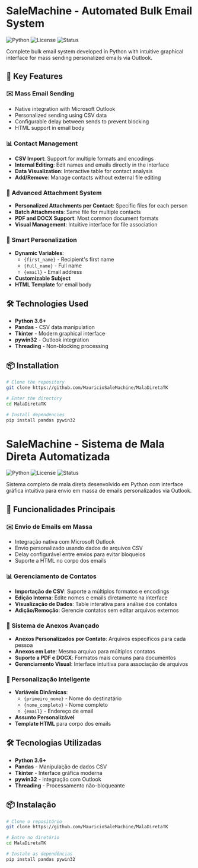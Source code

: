 # SaleMachine - Automated Bulk Email System

![Python](https://img.shields.io/badge/Python-3.6%2B-blue)
![License](https://img.shields.io/badge/License-MIT-green)
![Status](https://img.shields.io/badge/Status-In%20Development-orange)

Complete bulk email system developed in Python with intuitive graphical interface for mass sending personalized emails via Outlook.

## 🚀 Key Features

### ✉️ **Mass Email Sending**
- Native integration with Microsoft Outlook
- Personalized sending using CSV data
- Configurable delay between sends to prevent blocking
- HTML support in email body

### 📊 **Contact Management**
- **CSV Import**: Support for multiple formats and encodings
- **Internal Editing**: Edit names and emails directly in the interface
- **Data Visualization**: Interactive table for contact analysis
- **Add/Remove**: Manage contacts without external file editing

### 📎 **Advanced Attachment System**
- **Personalized Attachments per Contact**: Specific files for each person
- **Batch Attachments**: Same file for multiple contacts
- **PDF and DOCX Support**: Most common document formats
- **Visual Management**: Intuitive interface for file association

### 🎯 **Smart Personalization**
- **Dynamic Variables**:
  - `{first_name}` - Recipient's first name
  - `{full_name}` - Full name
  - `{email}` - Email address
- **Customizable Subject**
- **HTML Template** for email body

## 🛠️ Technologies Used

- **Python 3.6+**
- **Pandas** - CSV data manipulation
- **Tkinter** - Modern graphical interface
- **pywin32** - Outlook integration
- **Threading** - Non-blocking processing

## 📦 Installation

```bash
# Clone the repository
git clone https://github.com/MauricioSaleMachine/MalaDiretaTK

# Enter the directory
cd MalaDiretaTK

# Install dependencies
pip install pandas pywin32

```

# SaleMachine - Sistema de Mala Direta Automatizada

![Python](https://img.shields.io/badge/Python-3.6%2B-blue)
![License](https://img.shields.io/badge/License-MIT-green)
![Status](https://img.shields.io/badge/Status-Em%20Desenvolvimento-orange)

Sistema completo de mala direta desenvolvido em Python com interface gráfica intuitiva para envio em massa de emails personalizados via Outlook.

## 🚀 Funcionalidades Principais

### ✉️ **Envio de Emails em Massa**
- Integração nativa com Microsoft Outlook
- Envio personalizado usando dados de arquivos CSV
- Delay configurável entre envios para evitar bloqueios
- Suporte a HTML no corpo dos emails

### 📊 **Gerenciamento de Contatos**
- **Importação de CSV**: Suporte a múltiplos formatos e encodings
- **Edição Interna**: Edite nomes e emails diretamente na interface
- **Visualização de Dados**: Table interativa para análise dos contatos
- **Adição/Remoção**: Gerencie contatos sem editar arquivos externos

### 📎 **Sistema de Anexos Avançado**
- **Anexos Personalizados por Contato**: Arquivos específicos para cada pessoa
- **Anexos em Lote**: Mesmo arquivo para múltiplos contatos
- **Suporte a PDF e DOCX**: Formatos mais comuns para documentos
- **Gerenciamento Visual**: Interface intuitiva para associação de arquivos

### 🎯 **Personalização Inteligente**
- **Variáveis Dinâmicas**:
  - `{primeiro_nome}` - Nome do destinatário
  - `{nome_completo}` - Nome completo
  - `{email}` - Endereço de email
- **Assunto Personalizável**
- **Template HTML** para corpo dos emails

## 🛠️ Tecnologias Utilizadas

- **Python 3.6+**
- **Pandas** - Manipulação de dados CSV
- **Tkinter** - Interface gráfica moderna
- **pywin32** - Integração com Outlook
- **Threading** - Processamento não-bloqueante

## 📦 Instalação

```bash
# Clone o repositório
git clone https://github.com/MauricioSaleMachine/MalaDiretaTK

# Entre no diretório
cd MalaDiretaTK

# Instale as dependências
pip install pandas pywin32


